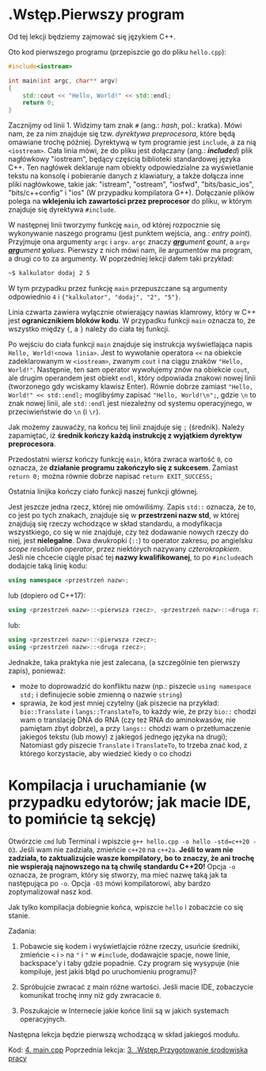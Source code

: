 # .Wstęp.Pierwszy program
Od tej lekcji będziemy zajmować się językiem C++.

Oto kod pierwszego programu (przepiszcie go do pliku `hello.cpp`):
```cpp
#include<iostream>

int main(int argc, char** argv)
{
    std::cout << "Hello, World!" << std::endl;
    return 0;
}
```
Zacznijmy od linii 1. Widzimy tam znak `#` (ang.: *hash*, pol.: kratka). Mówi nam, że za nim znajduje się tzw. *dyrektywa preprocesora*, które będą omawiane trochę później.
Dyrektywą w tym programie jest `include`, a za nią `<iostream>`. Cała linia mówi, że do pliku jest dołączany (ang.: ***include**d*) plik nagłówkowy "iostream", będący częścią biblioteki standardowej języka C++. Ten nagłówek deklaruje nam obiekty odpowiedzialne za wyświetlanie tekstu na konsolę i pobieranie danych z klawiatury, a także dołącza inne pliki nagłówkowe, takie jak: "istream", "ostream", "iosfwd", "bits/basic_ios", "bits/c++config" i "ios" (W przypadku kompilatora G++).
Dołączanie plików polega na **wklejeniu ich zawartości przez preprocesor** do pliku, w którym znajduje się dyrektywa `#include`.

W następnej linii tworzymy funkcję `main`, od której rozpocznie się wykonywanie naszego programu (jest punktem wejścia, ang.: *entry point*). Przyjmuje ona argumenty `argc` i `argv`. `argc` znaczy *<u>**arg**</u>ument <u>**c**</u>ount*, a `argv` *<u>**arg**</u>ument <u>**v**</u>alues*. Pierwszy z nich mówi nam, ile argumentów ma program, a drugi co to za argumenty. W poprzedniej lekcji dałem taki przykład:
```bash
~$ kalkulator dodaj 2 5
```
W tym przypadku przez funkcję `main` przepuszczane są argumenty odpowiednio `4` i `{"kalkulator", "dodaj", "2", "5"}`.

Linia czwarta zawiera wyłącznie otwierający nawias klamrowy, który w C++ jest **ogranicznikiem bloków kodu**. W przypadku funkcji `main` oznacza to, że wszystko między `{`, a `}` należy do ciała tej funkcji.

Po wejściu do ciała funkcji `main` znajduje się instrukcja wyświetlająca napis `Hello, World!<nowa linia>`. Jest to wywołanie operatora `<<` na obiekcie zadeklarowanym w `<iostream>`, zwanym `cout` i na ciągu znaków `"Hello, World!"`. Następnie, ten sam operator wywołujemy znów na obiekcie `cout`, ale drugim operandem jest obiekt `endl`, który odpowiada znakowi nowej linii (tworzonego gdy wciskamy klawisz Enter). Równie dobrze zamiast `"Hello, World!" << std::endl;` moglibyśmy zapisać `"Hello, World!\n";`, gdzie `\n` to znak nowej linii, ale `std::endl` jest niezależny od systemu operacyjnego, w przeciwieństwie do `\n` (i `\r`).

Jak możemy zauwaćży, na końcu tej linii znajduje się `;` (średnik). Należy zapamiętać, iż **średnik kończy każdą instrukcję z wyjątkiem dyrektyw preprocesora**.

Przedostatni wiersz kończy funkcję `main`, która zwraca wartość `0`, co oznacza, że **działanie programu zakończyło się z sukcesem**. Zamiast `return 0;` można równie dobrze napisać `return EXIT_SUCCESS;`

Ostatnia linijka kończy ciało funkcji naszej funkcji głównej.

Jest jeszcze jedna rzecz, której nie omówiliśmy. Zapis `std::` oznacza, że to, co jest po tych znakach, znajduje się w **przestrzeni nazw std**, w której znajdują się rzeczy wchodzące w skład standardu, a modyfikacja wszystkiego, co się w nie znajduje, czy też dodawanie nowych rzeczy do niej, jest **nielegalne**. Dwa dwukropki (`::`) to operator zakresu, po angielsku *scope resolution operator*, przez niektórych nazywany *czterokropkiem*.
Jeśli nie chcecie ciągle pisać tej **nazwy kwalifikowanej**, to po `#include`ach dodajcie taką linię kodu:
```cpp
using namespace <przestrzeń nazw>;
```
lub (dopiero od C++17):
```cpp
using <przestrzeń nazw>::<pierwsza rzecz>, <przestrzeń nazw>::<druga rzecz>, ...;
```
lub:
```cpp
using <przestrzeń nazw>::<pierwsza rzecz>;
using <przestrzeń nazw>::<druga rzecz>;
```
Jednakże, taka praktyka nie jest zalecana, (a szczególnie ten pierwszy zapis), ponieważ:
- może to doprowadzić do konfliktu nazw (np.: piszecie `using namespace std;` i definujecie sobie zmienną o nazwie `string`)
- sprawia, że kod jest mniej czytelny (jak piszecie na przykład: `bio::Translate` i `langs::TranslateTo`, to każdy wie, że przy `bio::` chodzi wam o translację DNA do RNA (czy też RNA do aminokwasów, nie pamiętam zbyt dobrze), a przy `langs::` chodzi wam o przetłumaczenie jakiegoś tekstu (lub mowy) z jakiegoś jednego języka na drugi);
  Natomiast gdy piszecie `Translate` i `TranslateTo`, to trzeba znać kod, z którego korzystacie, aby wiedzieć kiedy o co chodzi

# Kompilacja i uruchamianie (w przypadku edytorów; jak macie IDE, to pomińcie tą sekcję)
Otwórzcie `cmd` lub Terminal i wpiszcie `g++ hello.cpp -o hello -std=c++20 -O3`. Jeśli wam nie zadziała, zmieńcie `c++20` na `c++2a`. **Jeśli to wam nie zadziała, to zaktualizujcie wasze kompilatory, bo to znaczy, że ani trochę nie wspierają najnowszego na tą chwilę standardu C++20!**
Opcja `-o` oznacza, że program, który się stworzy, ma mieć nazwę taką jak ta następująca po `-o`.
Opcja `-O3` mówi kompilatorowi, aby bardzo zoptymalizował nasz kod.

Jak tylko kompilacja dobiegnie końca, wpiszcie `hello` i zobaczcie co się stanie.

Zadania:
1. Pobawcie się kodem i wyświetlajcie różne rzeczy, usuńcie średniki, zmieńcie `<` i `>` na `"` i `"` w `#include`, dodawajcie spacje, nowe linie, backspace'y i taby gdzie popadnie. Czy program się wysypuje (nie kompiluje, jest jakiś błąd po uruchomieniu programu)?

2. Spróbujcie zwracać z main różne wartości. Jeśli macie IDE, zobaczycie komunikat trochę inny niż gdy zwracacie `0`.

3. Poszukajcie w Internecie jakie końce linii są w jakich systemach operacyjnych.


Następna lekcja będzie pierwszą wchodzącą w skład jakiegoś modułu.

Kod: [4. main.cpp](https://github.com/ankiedos/Podrecznik-do-nauki-Nowoczesnego-Cpp/blob/main/MarkDonw/4.%20main.cpp)
Poprzednia lekcja: [3. .Wstęp.Przygotowanie środowiska pracy](https://github.com/ankiedos/Podrecznik-do-nauki-Nowoczesnego-Cpp/blob/main/MarkDown/3.%20.Wst%C4%99p.Przygotowanie%20%C5%9Brodowiska%20pracy.md)
